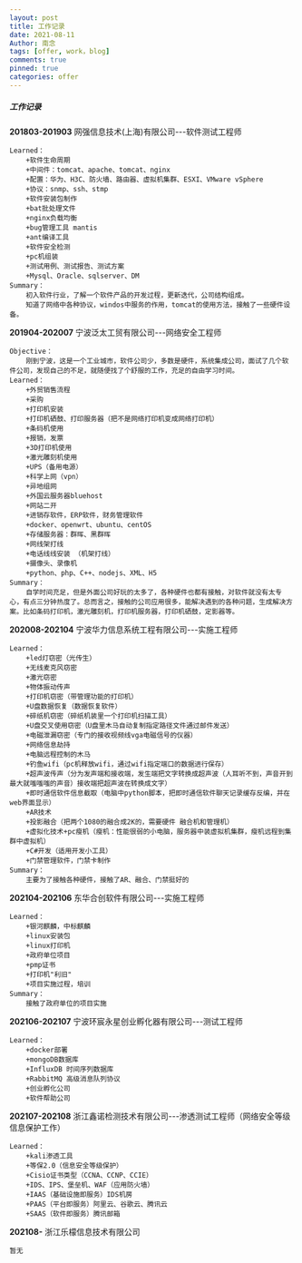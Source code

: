```yaml
---
layout: post
title: 工作记录
date: 2021-08-11
Author: 南念
tags: [offer, work，blog]
comments: true
pinned: true
categories: offer
---
```






##### 工作记录

**201803-201903**	网强信息技术(上海)有限公司---软件测试工程师

```
Learned：
	+软件生命周期
	+中间件：tomcat、apache、tomcat、nginx
	+配置：华为、H3C、防火墙、路由器、虚拟机集群、ESXI、VMware vSphere
	+协议：snmp、ssh、stmp
	+软件安装包制作
	+bat批处理文件
	+nginx负载均衡
	+bug管理工具 mantis
	+ant编译工具
	+软件安全检测
	+pc机组装
	+测试用例、测试报告、测试方案
	+Mysql、Oracle、sqlserver、DM
Summary：
	初入软件行业，了解一个软件产品的开发过程，更新迭代，公司结构组成。
	知道了网络中各种协议，windos中服务的作用，tomcat的使用方法，接触了一些硬件设备。
```

<!-- more -->

**201904-202007**	宁波泛太工贸有限公司---网络安全工程师

```
Objective：
	刚到宁波，这是一个工业城市，软件公司少，多数是硬件，系统集成公司，面试了几个软件公司，发现自己的不足，就随便找了个舒服的工作，充足的自由学习时间。
Learned：
	+外贸销售流程
	+采购
	+打印机安装
	+打印机硒鼓、打印服务器（把不是网络打印机变成网络打印机）
	+条码机使用
	+报销，发票
	+3D打印机使用
	+激光雕刻机使用
	+UPS（备用电源）
	+科学上网（vpn）
	+异地组网
	+外国云服务器bluehost
	+网站二开
	+进销存软件，ERP软件，财务管理软件
	+docker、openwrt、ubuntu、centOS
	+存储服务器：群晖、黑群晖
	+网线架打线
	+电话线线安装 （机架打线）
	+摄像头、录像机
	+python、php、C++、nodejs、XML、H5
Summary：
	自学时间充足，但是外面公司好玩的太多了，各种硬件也都有接触，对软件就没有太专心，有点三分钟热度了。总而言之，接触的公司应用很多，能解决遇到的各种问题，生成解决方案。比如条码打印机，激光雕刻机，打印机服务器，打印机硒鼓，定影器等。
```

**202008-202104**	宁波华力信息系统工程有限公司---实施工程师

```
Learned：
	+led灯窃密（光传生）
	+无线麦克风窃密
	+激光窃密
	+物体振动传声
	+打印机窃密（带管理功能的打印机）
	+U盘数据恢复（数据恢复软件）
	+碎纸机窃密（碎纸机装里一个打印机扫描工具）
	+U盘交叉使用窃密（U盘里木马自动复制指定路径文件通过邮件发送）
	+电磁泄漏窃密（专门的接收视频线vga电磁信号的仪器）
	+网络信息劫持
	+电脑远程控制的木马
	+钓鱼wifi（pc机释放wifi，通过wifi指定端口的数据进行保存）
	+超声波传声（分为发声端和接收端，发生端把文字转换成超声波（人耳听不到，声音开到最大就嗤嗤嗤的声音）接收端把超声波在转换成文字）
	+即时通信软件信息截取（电脑中python脚本，把即时通信软件聊天记录缓存反编，并在web界面显示）
	+AR技术
	+投影融合（把两个1080的融合成2K的，需要硬件 融合机和管理机）
	+虚拟化技术+pc瘦机（瘦机：性能很弱的小电脑，服务器中装虚拟机集群，瘦机远程到集群中虚拟机）
	+C#开发（适用开发小工具）
	+门禁管理软件，门禁卡制作
Summary：
	主要为了接触各种硬件，接触了AR、融合、门禁挺好的
```



**202104-202106**	东华合创软件有限公司---实施工程师

```
Learned：
	+银河麒麟，中标麒麟
	+linux安装包
	+linux打印机
	+政府单位项目
	+pmp证书
	+打印机"利旧"
	+项目实施过程，培训
Summary：
	接触了政府单位的项目实施
```



**202106-202107**	宁波环宸永星创业孵化器有限公司---测试工程师

```
Learned：
	+docker部署
	+mongoDB数据库
	+InfluxDB 时间序列数据库
	+RabbitMQ 高级消息队列协议
	+创业孵化公司
	+软件帮助公司
```



**202107-202108**	浙江鑫诺检测技术有限公司---渗透测试工程师（网络安全等级信息保护工作）

```
Learned：
	+kali渗透工具
	+等保2.0（信息安全等级保护）
	+Cisio证书类型（CCNA、CCNP、CCIE）
	+IDS、IPS、堡垒机、WAF（应用防火墙）
	+IAAS（基础设施即服务）IDS机房
	+PAAS（平台即服务）阿里云、谷歌云、腾讯云
	+SAAS（软件即服务）腾讯邮箱
```



**202108-**				 浙江乐檬信息技术有限公司

```
暂无
```







